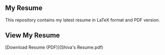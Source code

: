 
## My Resume

This repository contains my latest resume in LaTeX format and PDF version.  

##  View My Resume
[Download Resume (PDF)](Shiva's Resume.pdf)
